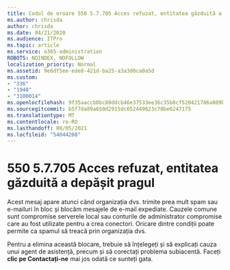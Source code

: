 ```yaml
---
title: Codul de eroare 550 5.7.705 Acces refuzat, entitatea găzduită a depășit pragul
ms.author: chrisda
author: chrisda
ms.date: 04/21/2020
ms.audience: ITPro
ms.topic: article
ms.service: o365-administration
ROBOTS: NOINDEX, NOFOLLOW
localization_priority: Normal
ms.assetid: 9e6df5ee-ede8-421d-ba25-a3a3d0ca0a5d
ms.custom:
- "336"
- "1948"
- "3100014"
ms.openlocfilehash: 9f35aaccb0bc80ddcb46e37533ee36c35b8cf520421786a809b28cfa70e16391
ms.sourcegitcommit: b5f7da89a650d2915dc652449623c78be6247175
ms.translationtype: MT
ms.contentlocale: ro-RO
ms.lasthandoff: 08/05/2021
ms.locfileid: "54044208"
---
```

# <a name="550-57705-access-denied-tenant-has-exceeded-threshold"></a>550 5.7.705 Acces refuzat, entitatea găzduită a depășit pragul

Acest mesaj apare atunci când organizația dvs. trimite prea mult spam sau e-mailuri în bloc și blocăm mesajele de e-mail expediate.
Cauzele comune sunt compromise serverele local sau conturile de administrator compromise care au fost utilizate pentru a crea conectori. Oricare dintre condiții poate permite ca spamul să treacă prin organizația dvs.

Pentru a elimina această blocare, trebuie să înțelegeți și să explicați cauza unui agent de asistență, precum și să corectați problema subiacentă.
Faceți **clic pe Contactați-ne** mai jos odată ce sunteți gata.
